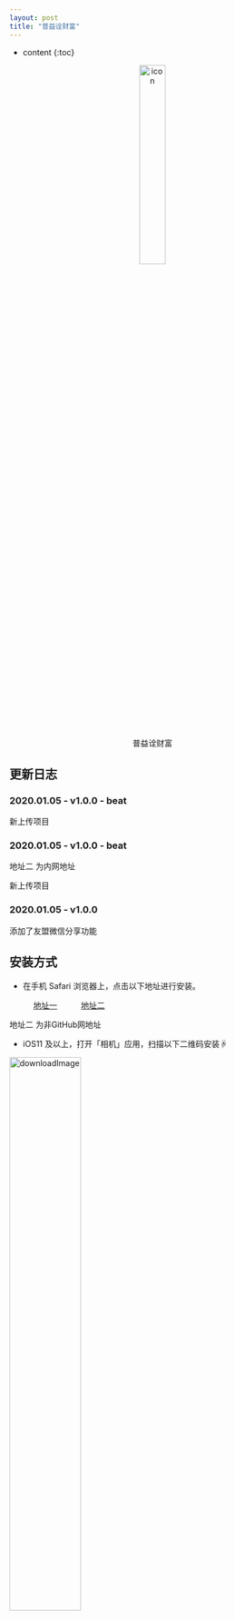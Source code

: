 ```yaml
---
layout: post
title: "普益诠财富"
---
```


* content
{:toc}
<div align="center"> <img alt="icon" src="https://gitee.com/GuYaRi/GuTestIPAResource/raw/master/%E6%99%AE%E7%9B%8A%E8%AF%A0%E8%B4%A2%E5%AF%8C/images/icon-1024.png" width="30%"/> <p>普益诠财富</p> </div>










## 更新日志

### 2020.01.05 - v1.0.0 - beat

新上传项目

### 2020.01.05 - v1.0.0 - beat
地址二 为内网地址

新上传项目

### 2020.01.05 - v1.0.0 
添加了友盟微信分享功能


## 安装方式

* 在手机 Safari 浏览器上，点击以下地址进行安装。

　　　[地址一](itms-services://?action=download-manifest&url=https://gitee.com/GuYaRi/GuTestIPAResource/raw/master/%E6%99%AE%E7%9B%8A%E8%AF%A0%E8%B4%A2%E5%AF%8C/plist/manifest.plist)　　　[地址二](itms-services://?action=download-manifest&url=https://gitee.com/GuYaRi/GuTestIPAResource/raw/master/%E6%99%AE%E7%9B%8A%E8%AF%A0%E8%B4%A2%E5%AF%8C/plist/manifest.plist)


地址二 为非GitHub网地址

* iOS11 及以上，打开「相机」应用，扫描以下二维码安装☟

<img alt="downloadImage" src="https://gitee.com/GuYaRi/GuTestIPAResource/raw/master/%E6%99%AE%E7%9B%8A%E8%AF%A0%E8%B4%A2%E5%AF%8C/images/icon-76.png" width="50%"/>

